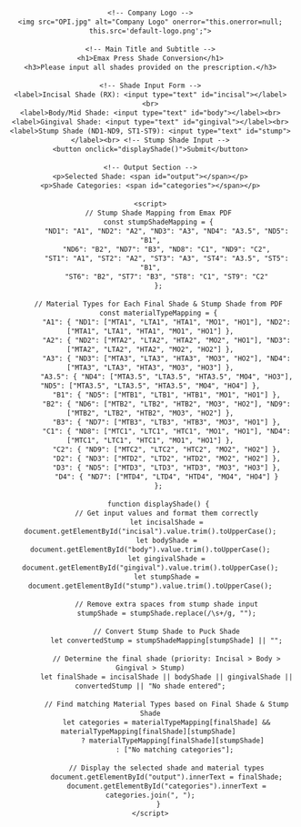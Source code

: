 <!DOCTYPE html>
<html>
<head>
    <title>Emax Press Shade Conversion</title>
    <style>
        body {
            font-family: Arial, sans-serif;
            text-align: center;
            margin: 20px;
        }
        img {
            width: 500px;
            margin-bottom: 10px;
        }
        h1 {
            font-size: 24px;
        }
        h3 {
            font-size: 16px;
            color: gray;
        }
        input {
            margin: 5px;
            padding: 5px;
        }
        button {
            padding: 8px 12px;
            background-color: #007bff;
            color: white;
            border: none;
            cursor: pointer;
        }
        button:hover {
            background-color: #0056b3;
        }
        p {
            font-weight: bold;
            margin-top: 15px;
        }
    </style>
</head>
<body>

    <!-- Company Logo -->
    <img src="OPI.jpg" alt="Company Logo" onerror="this.onerror=null; this.src='default-logo.png';">

    <!-- Main Title and Subtitle -->
    <h1>Emax Press Shade Conversion</h1>
    <h3>Please input all shades provided on the prescription.</h3>

    <!-- Shade Input Form -->
    <label>Incisal Shade (RX): <input type="text" id="incisal"></label><br>
    <label>Body/Mid Shade: <input type="text" id="body"></label><br>
    <label>Gingival Shade: <input type="text" id="gingival"></label><br>
    <label>Stump Shade (ND1-ND9, ST1-ST9): <input type="text" id="stump"></label><br> <!-- Stump Shade Input -->
    <button onclick="displayShade()">Submit</button>

    <!-- Output Section -->
    <p>Selected Shade: <span id="output"></span></p>
    <p>Shade Categories: <span id="categories"></span></p>

    <script>
        // Stump Shade Mapping from Emax PDF
        const stumpShadeMapping = {
            "ND1": "A1", "ND2": "A2", "ND3": "A3", "ND4": "A3.5", "ND5": "B1",
            "ND6": "B2", "ND7": "B3", "ND8": "C1", "ND9": "C2",
            "ST1": "A1", "ST2": "A2", "ST3": "A3", "ST4": "A3.5", "ST5": "B1",
            "ST6": "B2", "ST7": "B3", "ST8": "C1", "ST9": "C2"
        };

        // Material Types for Each Final Shade & Stump Shade from PDF
        const materialTypeMapping = {
            "A1": { "ND1": ["MTA1", "LTA1", "HTA1", "MO1", "HO1"], "ND2": ["MTA1", "LTA1", "HTA1", "MO1", "HO1"] },
            "A2": { "ND2": ["MTA2", "LTA2", "HTA2", "MO2", "HO1"], "ND3": ["MTA2", "LTA2", "HTA2", "MO2", "HO2"] },
            "A3": { "ND3": ["MTA3", "LTA3", "HTA3", "MO3", "HO2"], "ND4": ["MTA3", "LTA3", "HTA3", "MO3", "HO3"] },
            "A3.5": { "ND4": ["MTA3.5", "LTA3.5", "HTA3.5", "MO4", "HO3"], "ND5": ["MTA3.5", "LTA3.5", "HTA3.5", "MO4", "HO4"] },
            "B1": { "ND5": ["MTB1", "LTB1", "HTB1", "MO1", "HO1"] },
            "B2": { "ND6": ["MTB2", "LTB2", "HTB2", "MO3", "HO2"], "ND9": ["MTB2", "LTB2", "HTB2", "MO3", "HO2"] },
            "B3": { "ND7": ["MTB3", "LTB3", "HTB3", "MO3", "HO1"] },
            "C1": { "ND8": ["MTC1", "LTC1", "HTC1", "MO1", "HO1"], "ND4": ["MTC1", "LTC1", "HTC1", "MO1", "HO1"] },
            "C2": { "ND9": ["MTC2", "LTC2", "HTC2", "MO2", "HO2"] },
            "D2": { "ND3": ["MTD2", "LTD2", "HTD2", "MO2", "HO2"] },
            "D3": { "ND5": ["MTD3", "LTD3", "HTD3", "MO3", "HO3"] },
            "D4": { "ND7": ["MTD4", "LTD4", "HTD4", "MO4", "HO4"] }
        };

        function displayShade() {
            // Get input values and format them correctly
            let incisalShade = document.getElementById("incisal").value.trim().toUpperCase();
            let bodyShade = document.getElementById("body").value.trim().toUpperCase();
            let gingivalShade = document.getElementById("gingival").value.trim().toUpperCase();
            let stumpShade = document.getElementById("stump").value.trim().toUpperCase();

            // Remove extra spaces from stump shade input
            stumpShade = stumpShade.replace(/\s+/g, "");

            // Convert Stump Shade to Puck Shade
            let convertedStump = stumpShadeMapping[stumpShade] || "";

            // Determine the final shade (priority: Incisal > Body > Gingival > Stump)
            let finalShade = incisalShade || bodyShade || gingivalShade || convertedStump || "No shade entered";

            // Find matching Material Types based on Final Shade & Stump Shade
            let categories = materialTypeMapping[finalShade] && materialTypeMapping[finalShade][stumpShade] 
                ? materialTypeMapping[finalShade][stumpShade] 
                : ["No matching categories"];

            // Display the selected shade and material types
            document.getElementById("output").innerText = finalShade;
            document.getElementById("categories").innerText = categories.join(", ");
        }
    </script>

</body>
</html>